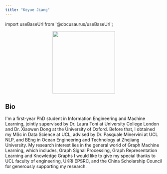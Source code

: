 ```yaml
---
title: "Keyue Jiang"
---
```


import useBaseUrl from '@docusaurus/useBaseUrl';

<p align="center"><img src={useBaseUrl('/img/team/keyue.jpg')} width="200"/></p>


## Bio

I'm a first-year PhD student in Information Engineering and Machine Learning, jointly supervised by Dr. Laura Toni at University College London and Dr. Xiaowen Dong at the University of Oxford.
Before that, I obtained my MSc in Data Science at UCL, advised by Dr. Pasquale Minervini at UCL NLP, and BEng in Ocean Engineering and Technology at Zhejiang University.
My research interest lies in the general world of Graph Machine Learning, which includes, Graph Signal Processing, Graph Representation Learning and Knowledge Graphs
I would like to give my special thanks to UCL faculty of engineering, UKRI EPSRC, and the China Scholarship Council for generously supporting my research. 
